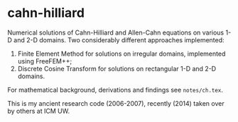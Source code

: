 cahn-hilliard
=============

Numerical solutions of Cahn-Hilliard and Allen-Cahn equations
on various 1-D and 2-D domains.
Two considerably different approaches implemented:
1. Finite Element Method for solutions on irregular domains, implemented using FreeFEM++;
2. Discrete Cosine Transform for solutions on rectangular 1-D and 2-D domains.

For mathematical background, derivations and findings see `notes/ch.tex`.

This is my ancient research code (2006-2007),
recently (2014) taken over by others at ICM UW.

